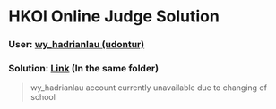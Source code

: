 # HKOI Online Judge Solution

### User: [wy_hadrianlau (udontur)](https://judge.hkoi.org/user/wy_hadrianlau)

### Solution: [Link](https://github.com/udontur/cp/tree/main/Solutions/HKOI) (In the same folder)

> wy_hadrianlau account currently unavailable due to changing of school